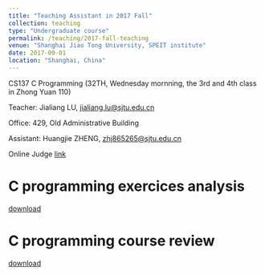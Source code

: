 ```yaml
---
title: "Teaching Assistant in 2017 Fall"
collection: teaching
type: "Undergraduate course"
permalink: /teaching/2017-fall-teaching
venue: "Shanghai Jiao Tong University, SPEIT institute"
date: 2017-09-01
location: "Shanghai, China"
---
```


CS137 C Programming (32TH, Wednesday mornning, the 3rd and 4th class in Zhong Yuan 110)

Teacher: Jialiang LU, jialiang.lu@sjtu.edu.cn

Office: 429, Old Administrative Building

Assistant: Huangjie ZHENG, zhj865265@sjtu.edu.cn

Online Judge
[link](http://wirelesslab.sjtu.edu.cn:8088/jol/)

C programming exercices analysis
======
[download](http://JegZheng.github.io/files/teaching/C_exercise.pdf)

C programming course review
======
[download](http://JegZheng.github.io/files/teaching/C_review.pdf)
